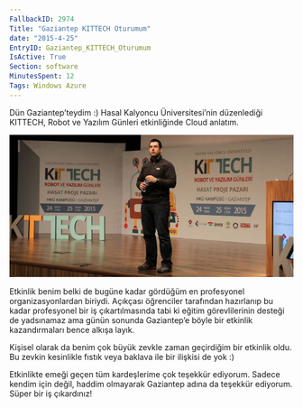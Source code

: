 ```yaml
---
FallbackID: 2974
Title: "Gaziantep KITTECH Oturumum"
date: "2015-4-25"
EntryID: Gaziantep_KITTECH_Oturumum
IsActive: True
Section: software
MinutesSpent: 12
Tags: Windows Azure
---
```

Dün Gaziantep’teydim :) Hasal Kalyoncu Üniversitesi’nin düzenlediği KITTECH, Robot ve Yazılım Günleri etkinliğinde Cloud anlatım. 

![](media/Gaziantep_KITTECH_Oturumum/kittech.jpg)

Etkinlik benim belki de bugüne kadar gördüğüm en profesyonel organizasyonlardan biriydi. Açıkçası öğrenciler tarafından hazırlanıp bu kadar profesyonel bir iş çıkartılmasında tabi ki eğitim görevlilerinin desteği de yadsınamaz ama günün sonunda Gaziantep’e böyle bir etkinlik kazandırmaları bence alkışa layık. 

Kişisel olarak da benim çok büyük zevkle zaman geçirdiğim bir etkinlik oldu. Bu zevkin kesinlikle fıstık veya baklava ile bir ilişkisi de yok :) 

Etkinlikte emeği geçen tüm kardeşlerime çok teşekkür ediyorum. Sadece kendim için değil, haddim olmayarak Gaziantep adına da teşekkür ediyorum. Süper bir iş çıkardınız!


